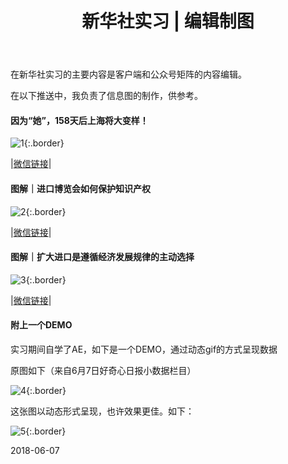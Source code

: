 ﻿---
layout: post
title: 新华社实习 | 编辑制图
---

在新华社实习的主要内容是客户端和公众号矩阵的内容编辑。

在以下推送中，我负责了信息图的制作，供参考。

<!--more-->

#### 因为“她”，158天后上海将大变样！

![1](https://seth-1254428880.cos.ap-shanghai.myqcloud.com/%E4%B8%8A%E6%B5%B7%E5%A4%A7%E5%8F%98%E6%A0%B7.png){:.border}

|[微信链接](https://mp.weixin.qq.com/s/kVwbQhS83YfBTifNkDkMxw)|

#### 图解｜进口博览会如何保护知识产权

![2](https://seth-1254428880.cos.ap-shanghai.myqcloud.com/%E7%9F%A5%E8%AF%86%E4%BA%A7%E6%9D%83%E4%BF%9D%E6%8A%A4.png){:.border}

|[微信链接](https://mp.weixin.qq.com/s/yDin6E9IkX-GIM5V_iCzlw)|

#### 图解｜扩大进口是遵循经济发展规律的主动选择

![3](https://seth-1254428880.cos.ap-shanghai.myqcloud.com/%E4%B8%BA%E4%BB%80%E4%B9%88%E8%A6%81%E6%89%A9%E5%A4%A7%E8%BF%9B%E5%8F%A3.png){:.border}

|[微信链接](https://mp.weixin.qq.com/s/9fkMAx0KkgmSmRCcanLHTg)|

#### 附上一个DEMO

实习期间自学了AE，如下是一个DEMO，通过动态gif的方式呈现数据

原图如下（来自6月7日好奇心日报小数据栏目）

![4](https://seth-1254428880.cos.ap-shanghai.myqcloud.com/QDoriginal.jpg){:.border}

这张图以动态形式呈现，也许效果更佳。如下：

![5](https://seth-1254428880.cos.ap-shanghai.myqcloud.com/%E5%90%88%E6%88%90%201_1_2.gif){:.border}

2018-06-07
